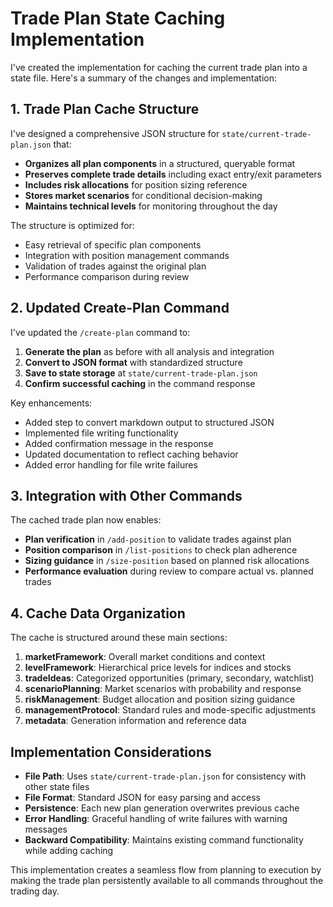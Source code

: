 # Trade Plan State Caching Implementation

I've created the implementation for caching the current trade plan into a state file. Here's a summary of the changes and implementation:

## 1. Trade Plan Cache Structure

I've designed a comprehensive JSON structure for `state/current-trade-plan.json` that:

- **Organizes all plan components** in a structured, queryable format
- **Preserves complete trade details** including exact entry/exit parameters
- **Includes risk allocations** for position sizing reference
- **Stores market scenarios** for conditional decision-making
- **Maintains technical levels** for monitoring throughout the day

The structure is optimized for:
- Easy retrieval of specific plan components
- Integration with position management commands
- Validation of trades against the original plan
- Performance comparison during review

## 2. Updated Create-Plan Command

I've updated the `/create-plan` command to:

1. **Generate the plan** as before with all analysis and integration
2. **Convert to JSON format** with standardized structure
3. **Save to state storage** at `state/current-trade-plan.json`
4. **Confirm successful caching** in the command response

Key enhancements:
- Added step to convert markdown output to structured JSON
- Implemented file writing functionality
- Added confirmation message in the response
- Updated documentation to reflect caching behavior
- Added error handling for file write failures

## 3. Integration with Other Commands

The cached trade plan now enables:

- **Plan verification** in `/add-position` to validate trades against plan
- **Position comparison** in `/list-positions` to check plan adherence
- **Sizing guidance** in `/size-position` based on planned risk allocations
- **Performance evaluation** during review to compare actual vs. planned trades

## 4. Cache Data Organization

The cache is structured around these main sections:

1. **marketFramework**: Overall market conditions and context
2. **levelFramework**: Hierarchical price levels for indices and stocks
3. **tradeIdeas**: Categorized opportunities (primary, secondary, watchlist)
4. **scenarioPlanning**: Market scenarios with probability and response
5. **riskManagement**: Budget allocation and position sizing guidance
6. **managementProtocol**: Standard rules and mode-specific adjustments
7. **metadata**: Generation information and reference data

## Implementation Considerations

- **File Path**: Uses `state/current-trade-plan.json` for consistency with other state files
- **File Format**: Standard JSON for easy parsing and access
- **Persistence**: Each new plan generation overwrites previous cache
- **Error Handling**: Graceful handling of write failures with warning messages
- **Backward Compatibility**: Maintains existing command functionality while adding caching

This implementation creates a seamless flow from planning to execution by making the trade plan persistently available to all commands throughout the trading day.
